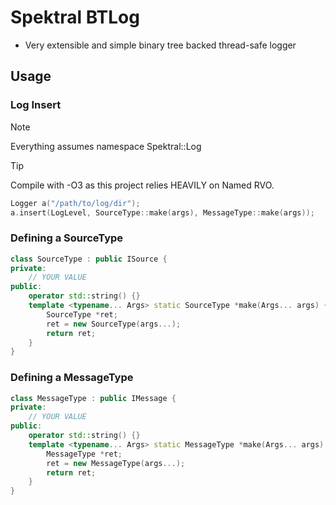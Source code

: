 # Spektral BTLog

- Very extensible and simple binary tree backed thread-safe logger

## Usage

### Log Insert

> [!NOTE]
> Everything assumes namespace Spektral::Log

> [!TIP]
> Compile with -O3 as this project relies HEAVILY on Named RVO.

```cpp
Logger a("/path/to/log/dir");
a.insert(LogLevel, SourceType::make(args), MessageType::make(args));
```

### Defining a SourceType
```cpp
class SourceType : public ISource {
private:
    // YOUR VALUE
public:
    operator std::string() {}
    template <typename... Args> static SourceType *make(Args... args) {
        SourceType *ret;
        ret = new SourceType(args...);
        return ret;
    }
}
```

### Defining a MessageType
```cpp
class MessageType : public IMessage {
private:
    // YOUR VALUE
public:
    operator std::string() {}
    template <typename... Args> static MessageType *make(Args... args) {
        MessageType *ret;
        ret = new MessageType(args...);
        return ret;
    }
}
```

